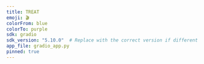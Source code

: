 ```yaml
---
title: TREAT
emoji: 🎬
colorFrom: blue
colorTo: purple
sdk: gradio
sdk_version: "5.10.0"  # Replace with the correct version if different
app_file: gradio_app.py
pinned: true
---
```

